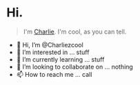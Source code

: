 # Hi.

> I'm <a href="https://github.com/Charliezcool">Charlie</a>. I'm cool, as you can tell.

- 👋 Hi, I’m @Charliezcool
- 👀 I’m interested in ... stuff
- 🌱 I’m currently learning ... stuff
- 💞️ I’m looking to collaborate on ... nothing
- 📫 How to reach me ... call

<!---
Charliezcool/Charliezcool is a ✨ special ✨ repository because its `README.md` (this file) appears on your GitHub profile.
You can click the Preview link to take a look at your changes.
--->
